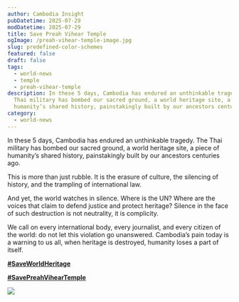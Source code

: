 ```yaml
---
author: Cambodia Insight
pubDatetime: 2025-07-29
modDatetime: 2025-07-29
title: Save Preah Vihear Temple
ogImage: /preah-vihear-temple-image.jpg
slug: predefined-color-schemes
featured: false
draft: false
tags:
  - world-news
  - temple
  - preah-vihear-temple
description: In these 5 days, Cambodia has endured an unthinkable tragedy. The
  Thai military has bombed our sacred ground, a world heritage site, a piece of
  humanity’s shared history, painstakingly built by our ancestors centuries ago.
category:
  - world-news
---
```

In these 5 days, Cambodia has endured an unthinkable tragedy. The Thai military has bombed our sacred ground, a world heritage site, a piece of humanity’s shared history, painstakingly built by our ancestors centuries ago.

This is more than just rubble. It is the erasure of culture, the silencing of history, and the trampling of international law.

And yet, the world watches in silence. Where is the UN? Where are the voices that claim to defend justice and protect heritage? Silence in the face of such destruction is not neutrality, it is complicity.

We call on every international body, every journalist, and every citizen of the world: do not let this violation go unanswered. Cambodia’s pain today is a warning to us all, when heritage is destroyed, humanity loses a part of itself.

[**#SaveWorldHeritage**](https://web.facebook.com/hashtag/saveworldheritage?__eep__=6&__cft__[0]=AZXcctOX8OYFvPpa7uJRiiWpozA2cykfTduEBMmIxLIiEG85j3RAPQ4nTUy2D8XYROru14Mo-gkeWtJKxszsVVAIuv1PKIhcYhLT8FXiS52hLm2TtB3iu8n08Aw9YSJFMLiNQ6CGf71stYt_9hec_SENrA9Dr5u6ZA-D6Mjqjml-K4mGg1jaxPUlpc6OQBzGG5CIuv6nINF96mERCzRt00fg&__tn__=*NK-R)

[**#SavePreahVihearTemple**](https://web.facebook.com/hashtag/savepreahviheartemple?__eep__=6&__cft__[0]=AZXcctOX8OYFvPpa7uJRiiWpozA2cykfTduEBMmIxLIiEG85j3RAPQ4nTUy2D8XYROru14Mo-gkeWtJKxszsVVAIuv1PKIhcYhLT8FXiS52hLm2TtB3iu8n08Aw9YSJFMLiNQ6CGf71stYt_9hec_SENrA9Dr5u6ZA-D6Mjqjml-K4mGg1jaxPUlpc6OQBzGG5CIuv6nINF96mERCzRt00fg&__tn__=*NK-R)

![](/preah-vihear-temple-image.jpg)
